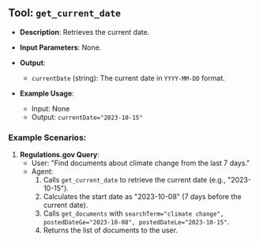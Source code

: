 ## Tool: `get_current_date`
- **Description**: Retrieves the current date.

- **Input Parameters**: None.

- **Output**:
    - `currentDate` (string): The current date in `YYYY-MM-DD` format.

- **Example Usage**:
    - Input: None
    - Output: `currentDate="2023-10-15"`

### Example Scenarios:
1. **Regulations.gov Query**:
    - User: "Find documents about climate change from the last 7 days."
    - Agent:
        1. Calls `get_current_date` to retrieve the current date (e.g., "2023-10-15").
        2. Calculates the start date as "2023-10-08" (7 days before the current date).
        3. Calls `get_documents` with `searchTerm="climate change", postedDateGe="2023-10-08", postedDateLe="2023-10-15"`.
        4. Returns the list of documents to the user.
